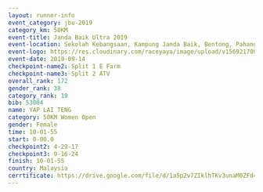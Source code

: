 ```yaml
---
layout: runner-info 
event_category: jbu-2019 
category_km: 50KM 
event-title: Janda Baik Ultra 2019
event-location: Sekolah Kebangsaan, Kampung Janda Baik, Bentong, Pahang, Malaysia 
event-logo: https://res.cloudinary.com/raceyaya/image/upload/v1569217009/logo/janda-baik_vch1pc.jpg 
event-date: 2019-09-14 
checkpoint-name2: Split 1 E Farm 
checkpoint-name3: Split 2 ATV 
overall_rank: 172
gender_rank: 38
category_rank: 19
bib: 53004
name: YAP LAI TENG
category: 50KM Women Open
gender: Female
time: 10-01-55
start: 0-00.0
checkpoint2: 4-29-17
checkpoint3: 9-16-24
finish: 10-01-55
country: Malaysia
cerrtificate: https://drive.google.com/file/d/1a5p2v7ZIklhTKv3unaM0ZFd4bvd6mTpu/view?usp=sharing
---
```

